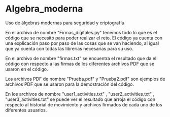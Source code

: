 # Algebra_moderna
Uso de álgebras modernas para seguridad y criptografía


En el archivo de nombre "Firmas_digitales.py" tenemos todo lo que es el código que se necesitó para poder realizar el reto. 
El código ya cuenta con una explicación paso por paso de las cosas que se van haciendo, al igual que ya cuenta con todas las librerías necesarias para su uso. 

En el archivo de nombre "firmas.txt" se encuentra el resultado que da el código con respecto a las firmas de los diferentes archivos PDF que se usaron en el código. 

Los archivos PDF de nombre "Prueba.pdf" y "Prueba2.pdf" son ejemplos de archivos PDF que se usaron para la demostración del código.

En los archivos de nombre "user1_activities.txt" , "user2_activities.txt" , "user3_activities.txt" se puede ver el resultado que arroja el código con respecto al historial de movimiento y archivos firmados de cada uno de los diferentes usuarios. 
